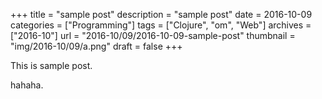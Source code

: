 +++
title = "sample post"
description = "sample post"
date = 2016-10-09
categories = ["Programming"]
tags = ["Clojure", "om", "Web"]
archives = ["2016-10"]
url = "2016-10/09/2016-10-09-sample-post"
thumbnail = "img/2016-10/09/a.png"
draft = false
+++

This is sample post.

<!--more-->

hahaha.

